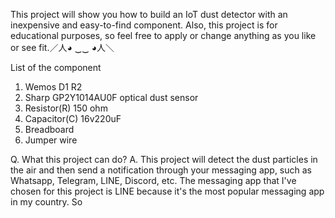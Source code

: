 This project will show you how to build an IoT dust detector with an inexpensive and easy-to-find component. Also, 
this project is for educational purposes, so feel free to apply or change anything as you like or see fit.／人◕ ‿‿ ◕人＼

List of the component 
1. Wemos D1 R2 
2. Sharp GP2Y1014AU0F optical dust sensor
3. Resistor(R) 150 ohm
4. Capacitor(C) 16v220uF
5. Breadboard
6. Jumper wire

Q. What this project can do?
A. This project will detect the dust particles in the air and then send a notification through your messaging app, such as Whatsapp, Telegram, LINE, Discord, etc.
   The messaging app that I've chosen for this project is LINE because it's the most popular messaging app in my country. So 
